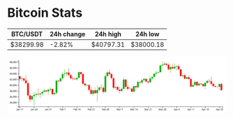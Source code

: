 # Bitcoin Stats

BTC/USDT|24h change|24h high|24h low|
|---|---|---|---|
|$38299.98|-2.82%|$40797.31|$38000.18|

<img src="./chart.svg">
